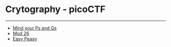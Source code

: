 # Crytography - picoCTF

------------

- [Mind your Ps and Qs](./MindyourPsandQs.md)
- [Mod 26](./Mod26.md)
- [Easy Peasy](./EasyPeasy.md)
